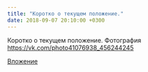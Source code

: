 ```yaml
---
title: "Коротко о текущем положение."
date: 2018-09-07 20:10:00 +0300
---
```


Коротко о текущем положение.
Фотография
https://vk.com/photo41076938_456244245

[Вложение](https://vk.com/photo41076938_456244245)
